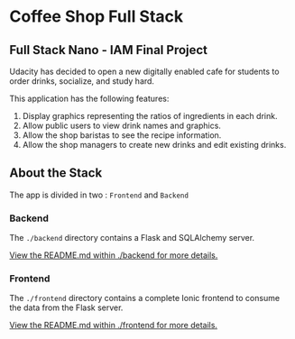 # Coffee Shop Full Stack

## Full Stack Nano - IAM Final Project

Udacity has decided to open a new digitally enabled cafe for students to order drinks, socialize, and study hard.

This application has the following features:

1. Display graphics representing the ratios of ingredients in each drink.
2. Allow public users to view drink names and graphics.
3. Allow the shop baristas to see the recipe information.
4. Allow the shop managers to create new drinks and edit existing drinks.

## About the Stack

The app is divided in two : `Frontend` and `Backend`

### Backend

The `./backend` directory contains a Flask and SQLAlchemy server.

[View the README.md within ./backend for more details.](./backend/README.md)

### Frontend

The `./frontend` directory contains a complete Ionic frontend to consume the data from the Flask server.

[View the README.md within ./frontend for more details.](./frontend/README.md)
